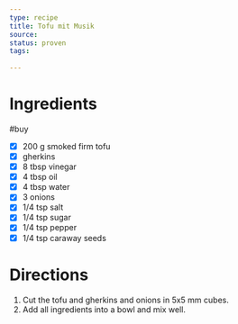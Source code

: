 ```yaml
---
type: recipe
title: Tofu mit Musik
source: 
status: proven
tags:
  
---
```

# Ingredients
#buy
- [x] 200 g smoked firm tofu
- [x] gherkins
- [x] 8 tbsp vinegar
- [x] 4 tbsp oil
- [x] 4 tbsp water
- [x] 3 onions
- [x] 1/4 tsp salt
- [x] 1/4 tsp sugar
- [x] 1/4 tsp pepper
- [x] 1/4 tsp caraway seeds
# Directions
1. Cut the tofu and gherkins and onions in 5x5 mm cubes.
3. Add all ingredients into a bowl and mix well.